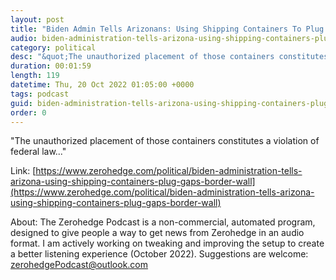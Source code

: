 ```yaml
---
layout: post
title: "Biden Admin Tells Arizonans: Using Shipping Containers To Plug Gaps In Border Wall Is Illegal"
audio: biden-administration-tells-arizona-using-shipping-containers-plug-gaps-border-wall-0
category: political
desc: "&quot;The unauthorized placement of those containers constitutes a violation of federal law...&quot;"
duration: 00:01:59
length: 119
datetime: Thu, 20 Oct 2022 01:05:00 +0000
tags: podcast
guid: biden-administration-tells-arizona-using-shipping-containers-plug-gaps-border-wall-0
order: 0
---
```

&quot;The unauthorized placement of those containers constitutes a violation of federal law...&quot;

Link: [https://www.zerohedge.com/political/biden-administration-tells-arizona-using-shipping-containers-plug-gaps-border-wall](https://www.zerohedge.com/political/biden-administration-tells-arizona-using-shipping-containers-plug-gaps-border-wall)

About: The Zerohedge Podcast is a non-commercial, automated program, designed to give people a way to get news from Zerohedge in an audio format.  I am actively working on tweaking and improving the setup to create a better listening experience (October 2022).  Suggestions are welcome: [zerohedgePodcast@outlook.com](mailto:zerohedgePodcast@outlook.com)